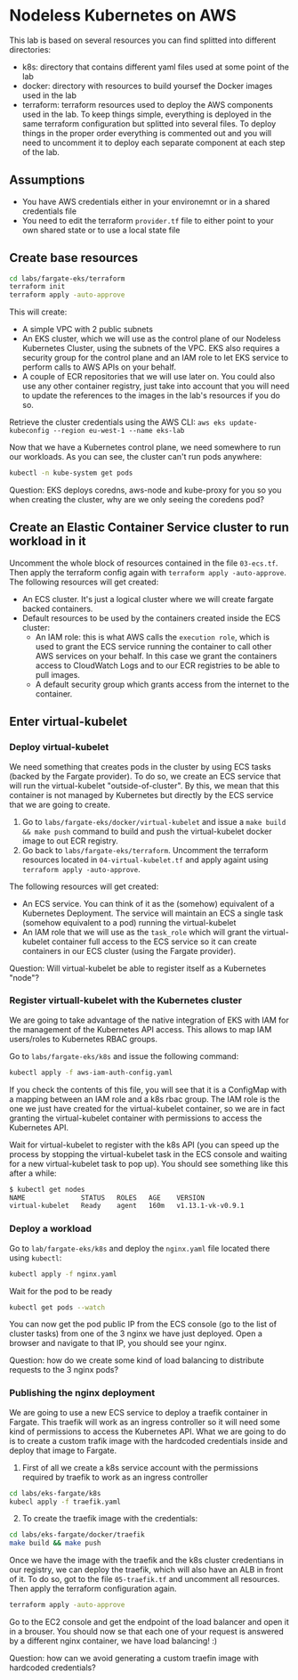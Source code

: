 # Nodeless Kubernetes on AWS

This lab is based on several resources you can find splitted into different directories:

* k8s: directory that contains different yaml files used at some point of the lab
* docker: directory with resources to build yoursef the Docker images used in the lab
* terraform: terraform resources used to deploy the AWS components used in the lab. To keep things simple, everything is deployed in the same terraform configuration but splitted into several files. To deploy things in the proper order everything is commented out and you will need to uncomment it to deploy each separate component at each step of the lab.

## Assumptions

* You have AWS credentials either in your environemnt or in a shared credentials file
* You need to edit the terraform `provider.tf` file to either point to your own shared state or to use a local state file

## Create base resources

```bash
cd labs/fargate-eks/terraform
terraform init
terraform apply -auto-approve
```

This will create:

* A simple VPC with 2 public subnets
* An EKS cluster, which we will use as the control plane of our Nodeless Kubernetes Cluster, using the subnets of the VPC. EKS also requires a security group for the control plane and an IAM role to let EKS service to perform calls to AWS APIs on your behalf.
* A couple of ECR repositories that we will use later on. You could also use any other container registry, just take into account that you will need to update the references to the images in the lab's resources if you do so.

Retrieve the cluster credentials using the AWS CLI: `aws eks update-kubeconfig --region eu-west-1 --name eks-lab`

Now that we have a Kubernetes control plane, we need somewhere to run our workloads. As you can see, the cluster can't run pods anywhere:

```bash
kubectl -n kube-system get pods
```

Question: EKS deploys coredns, aws-node and kube-proxy for you so you when creating the cluster, why are we only seeing the coredens pod?

## Create an Elastic Container Service cluster to run workload in it

Uncomment the whole block of resources contained in the file `03-ecs.tf`. Then apply the terraform config again with `terraform apply -auto-approve`. The following resources will get created:

* An ECS cluster. It's just a logical cluster where we will create fargate backed containers.
* Default resources to be used by the containers created inside the ECS cluster:
  * An IAM role: this is what AWS calls the `execution role`, which is used to grant the ECS service running the container to call other AWS services on your behalf. In this case we grant the containers access to CloudWatch Logs and to our ECR registries to be able to pull images.
  * A default security group which grants access from the internet to the container.

## Enter virtual-kubelet

### Deploy virtual-kubelet

We need something that creates pods in the cluster by using ECS tasks (backed by the Fargate provider). To do so, we create an ECS service that will run the virtual-kubelet "outside-of-cluster". By this, we mean that this container is not managed by Kubernetes but directly by the ECS service that we are going to create.

1. Go to `labs/fargate-eks/docker/virtual-kubelet` and issue a `make build && make push` command to build and push the virtual-kubelet docker image to out ECR registry.
1. Go back to `labs/fargate-eks/terraform`. Uncomment the terraform resources located in `04-virtual-kubelet.tf` and apply againt using `terraform apply -auto-approve`.

The following resources will get created:

* An ECS service. You can think of it as the (somehow) equivalent of a Kubernetes Deployment. The service will maintain an ECS a single task (somehow equivalent to a pod) running the virtual-kubelet
* An IAM role that we will use as the `task_role` which will grant the virtual-kubelet container full access to the ECS service so it can create containers in our ECS cluster (using the Fargate provider).

Question: Will virtual-kubelet be able to register itself as a Kubernetes "node"?

### Register virtuall-kubelet with the Kubernetes cluster

We are going to take advantage of the native integration of EKS with IAM for the management of the Kubernetes API access. This allows to map IAM users/roles to Kubernetes RBAC groups.

Go to `labs/fargate-eks/k8s` and issue the following command:

```bash
kubectl apply -f aws-iam-auth-config.yaml
```

If you check the contents of this file, you will see that it is a ConfigMap with a mapping between an IAM role and a k8s rbac group. The IAM role is the one we just have created for the virtual-kubelet container, so we are in fact granting the virtual-kubelet container with permissions to access the Kubernetes API. 

Wait for virtual-kubelet to register with the k8s API (you can speed up the process by stopping the virtual-kubelet task in the ECS console and waiting for a new virtual-kubelet task to pop up). You should see something like this after a while:

```bash
$ kubectl get nodes
NAME              STATUS   ROLES   AGE    VERSION
virtual-kubelet   Ready    agent   160m   v1.13.1-vk-v0.9.1
```

### Deploy a workload

Go to `lab/fargate-eks/k8s` and deploy the `nginx.yaml` file located there using `kubectl`:

```bash
kubectl apply -f nginx.yaml
```

Wait for the pod to be ready

```bash
kubectl get pods --watch
```

You can now get the pod public IP from the ECS console (go to the list of cluster tasks) from one of the 3 nginx we have just deployed. Open a browser and navigate to that IP, you should see your nginx.

Question: how do we create some kind of load balancing to distribute requests to the 3 nginx pods?

### Publishing the nginx deployment

We are going to use a new ECS service to deploy a traefik container in Fargate. This traefik will work as an ingress controller so it will need some kind of permissions to access the Kubernetes API. What we are going to do is to create a custom trafik image with the hardcoded credentials inside and deploy that image to Fargate.

1. First of all we create a k8s service account with the permissions required by traefik to work as an ingress controller 

```bash
cd labs/eks-fargate/k8s
kubecl apply -f traefik.yaml
```

2. To create the traefik image with the credentials:

```bash
cd labs/eks-fargate/docker/traefik
make build && make push
```

Once we have the image with the traefik and the k8s cluster credentians in our registry, we can deploy the traefik, which will also have an ALB in front of it. To do so, got to the file `05-traefik.tf` and uncomment all resources. Then apply the terraform configuration again.

```bash
terraform apply -auto-approve
```

Go to the EC2 console and get the endpoint of the load balancer and open it in a brouser. You should now se that each one of your request is answered by a different nginx container, we have load balancing! :)

Question: how can we avoid generating a custom traefin image with hardcoded credentials?

